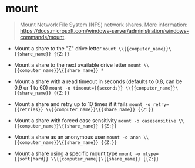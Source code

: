 # mount
> Mount Network File System (NFS) network shares.
> More information: <https://docs.microsoft.com/windows-server/administration/windows-commands/mount>.

- Mount a share to the "Z" drive letter
`mount \\{{computer_name}}\{{share_name}} {{Z:}}`

- Mount a share to the next available drive letter
`mount \\{{computer_name}}\{{share_name}} *`

- Mount a share with a read timeout in seconds (defaults to 0.8, can be 0.9 or 1 to 60)
`mount -o timeout={{seconds}} \\{{computer_name}}\{{share_name}} {{Z:}}`

- Mount a share and retry up to 10 times if it fails
`mount -o retry={{retries}} \\{{computer_name}}\{{share_name}} {{Z:}}`

- Mount a share with forced case sensitivity
`mount -o casesensitive \\{{computer_name}}\{{share_name}} {{Z:}}`

- Mount a share as an anonymous user
`mount -o anon \\{{computer_name}}\{{share_name}} {{Z:}}`

- Mount a share using a specific mount type
`mount -o mtype={{soft|hard}} \\{{computer_name}}\{{share_name}} {{Z:}}`
